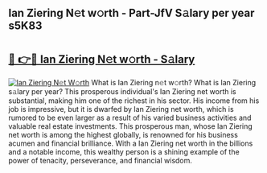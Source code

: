 ## Ian Ziering N𝚎t w𝚘rth - Part-JfV S𝚊lary per year s5K83

# <h2><a href="http://gc3jpu6.nevu.top/?p=Ian+Ziering">🔗 👉🔴 Ian Ziering N𝚎t w𝚘rth - S𝚊lary</a></h2>

[![Ian Ziering N𝚎t W𝚘rth](https://i.imgur.com/Oavwk0R.jpeg)](http://gc3jpu6.nevu.top/?p=Ian+Ziering)
What is Ian Ziering n𝚎t w𝚘rth? What is Ian Ziering s𝚊lary per year?
This prosperous individual's Ian Ziering net worth is substantial, making him one of the richest in his sector. His income from his job is impressive, but it is dwarfed by Ian Ziering net worth, which is rumored to be even larger as a result of his varied business activities and valuable real estate investments. This prosperous man, whose Ian Ziering net worth is among the highest globally, is renowned for his business acumen and financial brilliance. With a Ian Ziering net worth in the billions and a notable income, this wealthy person is a shining example of the power of tenacity, perseverance, and financial wisdom.
